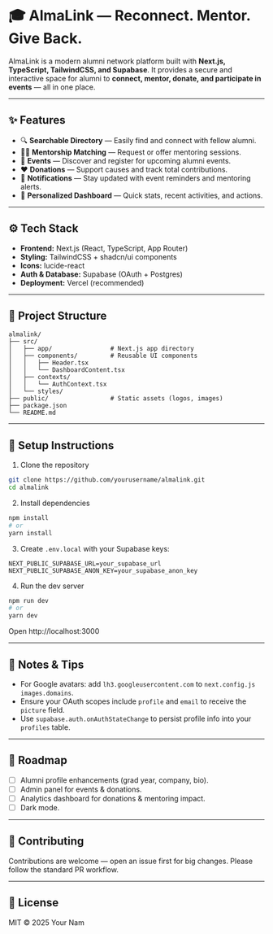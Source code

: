 # 🎓 AlmaLink — Reconnect. Mentor. Give Back.

AlmaLink is a modern alumni network platform built with **Next.js, TypeScript, TailwindCSS, and Supabase**. It provides a secure and interactive space for alumni to **connect, mentor, donate, and participate in events** — all in one place.

---

## ✨ Features

- 🔍 **Searchable Directory** — Easily find and connect with fellow alumni.  
- 👩‍🏫 **Mentorship Matching** — Request or offer mentoring sessions.  
- 📅 **Events** — Discover and register for upcoming alumni events.  
- ❤️ **Donations** — Support causes and track total contributions.  
- 🔔 **Notifications** — Stay updated with event reminders and mentoring alerts.  
- 🧠 **Personalized Dashboard** — Quick stats, recent activities, and actions.

---

## ⚙️ Tech Stack

- **Frontend:** Next.js (React, TypeScript, App Router)  
- **Styling:** TailwindCSS + shadcn/ui components  
- **Icons:** lucide-react  
- **Auth & Database:** Supabase (OAuth + Postgres)  
- **Deployment:** Vercel (recommended)

---

## 📂 Project Structure

```
almalink/
├── src/
│   ├── app/                # Next.js app directory
│   ├── components/         # Reusable UI components
│   │   ├── Header.tsx
│   │   └── DashboardContent.tsx
│   ├── contexts/
│   │   └── AuthContext.tsx
│   └── styles/
├── public/                 # Static assets (logos, images)
├── package.json
└── README.md
```

---

## 🚀 Setup Instructions

1. Clone the repository
```bash
git clone https://github.com/yourusername/almalink.git
cd almalink
```

2. Install dependencies
```bash
npm install
# or
yarn install
```

3. Create `.env.local` with your Supabase keys:
```env
NEXT_PUBLIC_SUPABASE_URL=your_supabase_url
NEXT_PUBLIC_SUPABASE_ANON_KEY=your_supabase_anon_key
```

4. Run the dev server
```bash
npm run dev
# or
yarn dev
```
Open http://localhost:3000

---

## 🧪 Notes & Tips

- For Google avatars: add `lh3.googleusercontent.com` to `next.config.js` `images.domains`.
- Ensure your OAuth scopes include `profile` and `email` to receive the `picture` field.
- Use `supabase.auth.onAuthStateChange` to persist profile info into your `profiles` table.

---

## 📌 Roadmap

- [ ] Alumni profile enhancements (grad year, company, bio).  
- [ ] Admin panel for events & donations.  
- [ ] Analytics dashboard for donations & mentoring impact.  
- [ ] Dark mode.

---

## 🤝 Contributing

Contributions are welcome — open an issue first for big changes. Please follow the standard PR workflow.

---

## 📜 License

MIT © 2025 Your Nam
